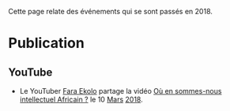 <!-- TITLE: 2018 -->
<!-- SUBTITLE: A quick summary of 2018 -->

Cette page relate des événements qui se sont passés en 2018.

# Publication
## YouTube
* Le YouTuber [Fara Ekolo](https://www.youtube.com/channel/UC6-IxpEVchmoKRXDl9fMxrw) partage la vidéo [Où en sommes-nous intellectuel Africain ?](https://www.youtube.com/watch?v=QSNLaGlcGAc) le 10 [Mars](/histoire/date/calendrier-gregorien/par-mois/mars) [2018](/histoire/date/calendrier-gregorien/par-annee/2018).